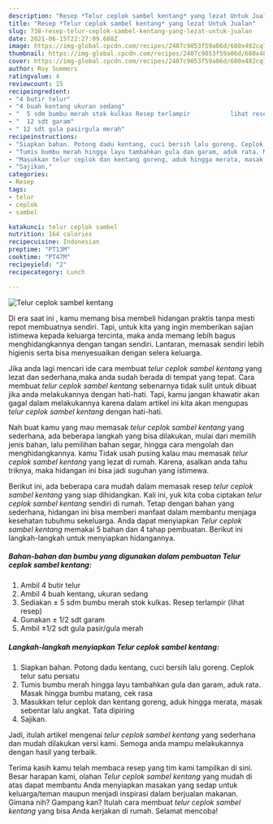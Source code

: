 ```yaml
---
description: "Resep *Telur ceplok sambel kentang* yang lezat Untuk Jualan"
title: "Resep *Telur ceplok sambel kentang* yang lezat Untuk Jualan"
slug: 738-resep-telur-ceplok-sambel-kentang-yang-lezat-untuk-jualan
date: 2021-06-15T22:27:09.688Z
image: https://img-global.cpcdn.com/recipes/2407c9053f59a06d/680x482cq70/telur-ceplok-sambel-kentang-foto-resep-utama.jpg
thumbnail: https://img-global.cpcdn.com/recipes/2407c9053f59a06d/680x482cq70/telur-ceplok-sambel-kentang-foto-resep-utama.jpg
cover: https://img-global.cpcdn.com/recipes/2407c9053f59a06d/680x482cq70/telur-ceplok-sambel-kentang-foto-resep-utama.jpg
author: Roy Summers
ratingvalue: 4
reviewcount: 15
recipeingredient:
- "4 butir telur"
- "4 buah kentang ukuran sedang"
- "  5 sdm bumbu merah stok kulkas Resep terlampir           lihat resep"
- "  12 sdt garam"
- " 12 sdt gula pasirgula merah"
recipeinstructions:
- "Siapkan bahan. Potong dadu kentang, cuci bersih lalu goreng. Ceplok telur satu persatu"
- "Tumis bumbu merah hingga layu tambahkan gula dan garam, aduk rata. Masak hingga bumbu matang, cek rasa"
- "Masukkan telur ceplok dan kentang goreng, aduk hingga merata, masak sebentar lalu angkat. Tata dipiring"
- "Sajikan."
categories:
- Resep
tags:
- telur
- ceplok
- sambel

katakunci: telur ceplok sambel 
nutrition: 164 calories
recipecuisine: Indonesian
preptime: "PT13M"
cooktime: "PT47M"
recipeyield: "2"
recipecategory: Lunch

---
```



![*Telur ceplok sambel kentang*](https://img-global.cpcdn.com/recipes/2407c9053f59a06d/680x482cq70/telur-ceplok-sambel-kentang-foto-resep-utama.jpg)

Di era  saat ini , kamu memang bisa membeli hidangan praktis tanpa mesti repot membuatnya sendiri. Tapi, untuk kita yang ingin memberikan sajian istimewa kepada keluarga tercinta, maka anda memang lebih bagus menghidangkannya dengan tangan sendiri. Lantaran, memasak sendiri lebih higienis serta bisa menyesuaikan dengan selera keluarga.

Jika anda lagi mencari ide cara membuat *telur ceplok sambel kentang* yang lezat dan sederhana,maka anda sudah berada di tempat yang tepat. Cara membuat *telur ceplok sambel kentang*  sebenarnya tidak sulit untuk dibuat jika anda melakukannya dengan hati-hati. Tapi, kamu jangan khawatir akan gagal dalam melakukannya 
karena dalam artikel ini kita akan mengupas *telur ceplok sambel kentang* dengan hati-hati.  



Nah buat kamu yang mau memasak *telur ceplok sambel kentang* yang sederhana, ada beberapa langkah yang bisa dilakukan, mulai dari memilih jenis bahan, lalu pemilihan bahan segar, hingga cara mengolah dan menghidangkannya. kamu Tidak usah pusing kalau mau memasak *telur ceplok sambel kentang* yang lezat di rumah. Karena, asalkan anda  tahu triknya, maka hidangan ini bisa jadi suguhan yang istimewa.

Berikut ini, ada beberapa cara mudah dalam memasak resep *telur ceplok sambel kentang* yang siap dihidangkan. Kali ini, yuk kita coba ciptakan *telur ceplok sambel kentang* sendiri di rumah. Tetap dengan bahan yang sederhana, hidangan ini bisa memberi manfaat dalam membantu menjaga kesehatan tubuhmu sekeluarga. Anda dapat menyiapkan *Telur ceplok sambel kentang* memakai 5 bahan dan 4 tahap pembuatan. Berikut ini langkah-langkah untuk menyiapkan hidangannya.

<!--inarticleads1-->

##### Bahan-bahan dan bumbu yang digunakan dalam pembuatan *Telur ceplok sambel kentang*:

1. Ambil 4 butir telur
1. Ambil 4 buah kentang, ukuran sedang
1. Sediakan  ± 5 sdm bumbu merah stok kulkas. Resep terlampir           (lihat resep)
1. Gunakan  ± 1/2 sdt garam
1. Ambil  ±1/2 sdt gula pasir/gula merah




<!--inarticleads2-->

##### Langkah-langkah menyiapkan *Telur ceplok sambel kentang*:

1. Siapkan bahan. Potong dadu kentang, cuci bersih lalu goreng. Ceplok telur satu persatu
1. Tumis bumbu merah hingga layu tambahkan gula dan garam, aduk rata. Masak hingga bumbu matang, cek rasa
1. Masukkan telur ceplok dan kentang goreng, aduk hingga merata, masak sebentar lalu angkat. Tata dipiring
1. Sajikan.




Jadi, itulah artikel mengenai  *telur ceplok sambel kentang*  yang sederhana dan mudah dilakukan versi kami. Semoga anda mampu melakukannya dengan hasil yang terbaik. 

Terima kasih kamu telah membaca resep yang tim kami tampilkan di sini. Besar harapan kami, olahan  *Telur ceplok sambel kentang* yang mudah di atas dapat membantu Anda menyiapkan masakan yang sedap untuk keluarga/teman maupun menjadi inspirasi dalam berjualan makanan. Gimana nih? Gampang kan? Itulah cara membuat *telur ceplok sambel kentang* yang bisa Anda kerjakan di rumah. Selamat mencoba!

